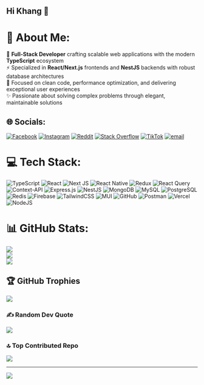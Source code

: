 ## Hi Khang 👋

# 💫 About Me:
🚀 **Full-Stack Developer** crafting scalable web applications with the modern **TypeScript** ecosystem<br>
⚡ Specialized in **React/Next.js** frontends and **NestJS** backends with robust database architectures<br>
🎯 Focused on clean code, performance optimization, and delivering exceptional user experiences<br>
✨ Passionate about solving complex problems through elegant, maintainable solutions


## 🌐 Socials:
[![Facebook](https://img.shields.io/badge/Facebook-%231877F2.svg?logo=Facebook&logoColor=white)](https://www.facebook.com/quoc.khang.127532) [![Instagram](https://img.shields.io/badge/Instagram-%23E4405F.svg?logo=Instagram&logoColor=white)](https://instagram.com/qkhang_08) [![Reddit](https://img.shields.io/badge/Reddit-%23FF4500.svg?logo=Reddit&logoColor=white)](https://reddit.com/user/bobui) [![Stack Overflow](https://img.shields.io/badge/-Stackoverflow-FE7A16?logo=stack-overflow&logoColor=white)](https://stackoverflow.com/users/30463787/khang-qu%E1%BB%91c) [![TikTok](https://img.shields.io/badge/TikTok-%23000000.svg?logo=TikTok&logoColor=white)](https://tiktok.com/@qk_0810) [![email](https://img.shields.io/badge/Email-D14836?logo=gmail&logoColor=white)](mailto:quockhang972@gmail.com) 

# 💻 Tech Stack:
![TypeScript](https://img.shields.io/badge/typescript-%23007ACC.svg?style=for-the-badge&logo=typescript&logoColor=white) ![React](https://img.shields.io/badge/react-%2320232a.svg?style=for-the-badge&logo=react&logoColor=%2361DAFB) ![Next JS](https://img.shields.io/badge/Next-black?style=for-the-badge&logo=next.js&logoColor=white) ![React Native](https://img.shields.io/badge/react_native-%2320232a.svg?style=for-the-badge&logo=react&logoColor=%2361DAFB) ![Redux](https://img.shields.io/badge/redux-%23593d88.svg?style=for-the-badge&logo=redux&logoColor=white) ![React Query](https://img.shields.io/badge/-React%20Query-FF4154?style=for-the-badge&logo=react%20query&logoColor=white) ![Context-API](https://img.shields.io/badge/Context--Api-000000?style=for-the-badge&logo=react) ![Express.js](https://img.shields.io/badge/express.js-%23404d59.svg?style=for-the-badge&logo=express&logoColor=%2361DAFB) ![NestJS](https://img.shields.io/badge/nestjs-%23E0234E.svg?style=for-the-badge&logo=nestjs&logoColor=white) ![MongoDB](https://img.shields.io/badge/MongoDB-%234ea94b.svg?style=for-the-badge&logo=mongodb&logoColor=white) ![MySQL](https://img.shields.io/badge/mysql-4479A1.svg?style=for-the-badge&logo=mysql&logoColor=white) ![PostgreSQL](https://img.shields.io/badge/postgresql-%23316192.svg?style=for-the-badge&logo=postgresql&logoColor=white) ![Redis](https://img.shields.io/badge/redis-%23DD0031.svg?style=for-the-badge&logo=redis&logoColor=white) ![Firebase](https://img.shields.io/badge/firebase-%23039BE5.svg?style=for-the-badge&logo=firebase) ![TailwindCSS](https://img.shields.io/badge/tailwindcss-%2338B2AC.svg?style=for-the-badge&logo=tailwind-css&logoColor=white) ![MUI](https://img.shields.io/badge/MUI-%230081CB.svg?style=for-the-badge&logo=mui&logoColor=white) ![GitHub](https://img.shields.io/badge/github-%23121011.svg?style=for-the-badge&logo=github&logoColor=white) ![Postman](https://img.shields.io/badge/Postman-FF6C37?style=for-the-badge&logo=postman&logoColor=white) ![Vercel](https://img.shields.io/badge/vercel-%23000000.svg?style=for-the-badge&logo=vercel&logoColor=white) ![NodeJS](https://img.shields.io/badge/node.js-339933.svg?style=for-the-badge&logo=nodedotjs&logoColor=white)

# 📊 GitHub Stats:
![](https://github-readme-stats.vercel.app/api?username=KhangDev&theme=cobalt2&hide_border=false&include_all_commits=true&count_private=true)<br/>
![](https://nirzak-streak-stats.vercel.app/?user=KhangDev&theme=cobalt2&hide_border=false)<br/>
![](https://github-readme-stats.vercel.app/api/top-langs/?username=KhangDev&theme=cobalt2&hide_border=false&include_all_commits=false&count_private=false&layout=compact)

## 🏆 GitHub Trophies
![](https://github-profile-trophy.vercel.app/?username=KhangDev&theme=tokyonight&no-frame=false&no-bg=true&margin-w=4)

### ✍️ Random Dev Quote
![](https://quotes-github-readme.vercel.app/api?type=horizontal&theme=radical)

### 🔝 Top Contributed Repo
![](https://github-contributor-stats.vercel.app/api?username=KhangDev&limit=5&theme=merko&combine_all_yearly_contributions=true)

---
[![](https://visitcount.itsvg.in/api?id=KhangDev&icon=9&color=12)](https://visitcount.itsvg.in)

<!-- Proudly created with GPRM ( https://gprm.itsvg.in ) -->
